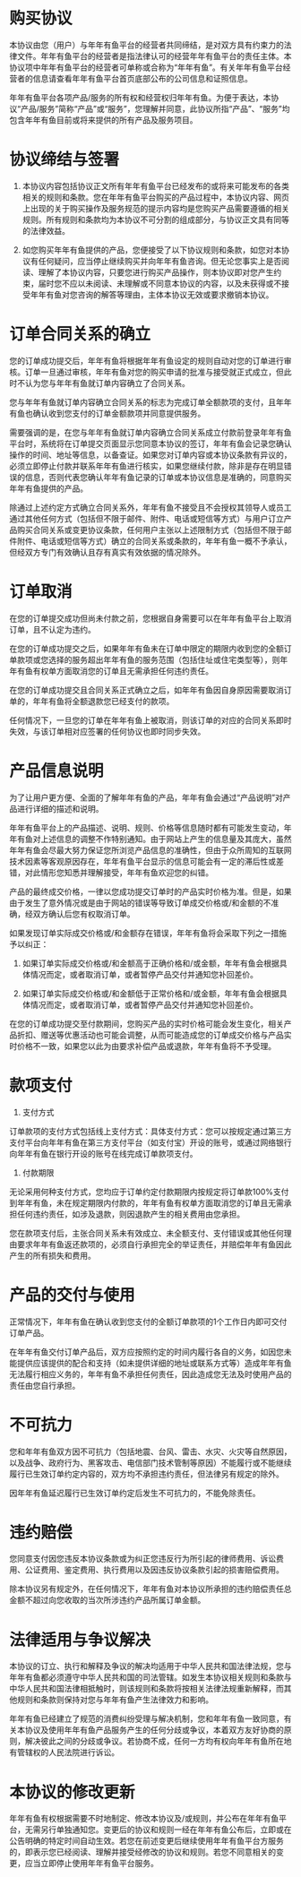 # 购买协议

本协议由您（用户）与年年有鱼平台的经营者共同缔结，是对双方具有约束力的法律文件。年年有鱼平台的经营者是指法律认可的经营年年有鱼平台的责任主体。本协议项中年年有鱼平台的经营者可单称或合称为“年年有鱼”。有关年年有鱼平台经营者的信息请查看年年有鱼平台首页底部公布的公司信息和证照信息。

年年有鱼平台各项产品/服务的所有权和经营权归年年有鱼。为便于表达，本协议“产品/服务”简称“产品”或“服务”，您理解并同意，此协议所指“产品”、“服务”均包含年年有鱼目前或将来提供的所有产品及服务项目。

# 协议缔结与签署

1. 本协议内容包括协议正文所有年年有鱼平台已经发布的或将来可能发布的各类相关的规则和条款。您在年年有鱼平台购买的产品过程中，本协议内容、网页上出现的关于购买操作及服务规范的提示内容均是您购买产品需要遵循的相关规则。所有规则和条款均为本协议不可分割的组成部分，与协议正文具有同等的法律效益。

2. 如您购买年年有鱼提供的产品，您便接受了以下协议规则和条款，如您对本协议有任何疑问，应当停止继续购买并向年年有鱼咨询。但无论您事实上是否阅读、理解了本协议内容，只要您进行购买产品操作，则本协议即对您产生约束，届时您不应以未阅读、未理解或不同意本协议的内容，以及未获得或不接受年年有鱼对您咨询的解答等理由，主体本协议无效或要求撤销本协议。

# 订单合同关系的确立

您的订单成功提交后，年年有鱼将根据年年有鱼设定的规则自动对您的订单进行审核。订单一旦通过审核，年年有鱼对您的购买申请的批准与接受就正式成立，但此时不认为您与年年有鱼就订单内容确立了合同关系。

您与年年有鱼就订单内容确立合同关系的标志为完成订单全额款项的支付，且年年有鱼也确认收到您支付的订单金额款项并同意提供服务。

需要强调的是，在您与年年有鱼就订单内容确立合同关系成立付款前登录年年有鱼平台时，系统将在订单提交页面显示您同意本协议的签订，年年有鱼会记录您确认操作的时间、地址等信息，以备查证。如果您对订单内容或本协议条款有异议的，必须立即停止付款并联系年年有鱼进行核实，如果您继续付款，除非是存在明显错误的信息，否则代表您确认年年有鱼记录的订单或本协议信息是准确的，同意购买年年有鱼提供的产品。

除通过上述约定方式确立合同关系外，年年有鱼不接受且不会授权其领导人或员工通过其他任何方式（包括但不限于邮件、附件、电话或短信等方式）与用户订立产品购买合同关系或变更协议条款，任何用户主张以上述限制方式（包括但不限于邮件附件、电话或短信等方式）确立的合同关系或条款的，年年有鱼一概不予承认，但经双方专门有效确认且存有真实有效依据的情况除外。

# 订单取消

在您的订单提交成功但尚未付款之前，您根据自身需要可以在年年有鱼平台上取消订单，且不认定为违约。

在您的订单成功提交之后，如果年年有鱼未在订单中限定的期限内收到您的全额订单款项或您选择的服务超出年年有鱼的服务范围（包括住址或住宅类型等），则年年有鱼有权单方面取消您的订单且无需承担任何违约责任。

在您的订单成功提交且合同关系正式确立之后，如年年有鱼因自身原因需要取消订单的，年年有鱼将全额退款您已经支付的款项。

任何情况下，一旦您的订单在年年有鱼上被取消，则该订单的对应的合同关系即时失效，与该订单相对应签署的任何协议也即时同步失效。

# 产品信息说明

为了让用户更方便、全面的了解年年有鱼的产品，年年有鱼会通过“产品说明”对产品进行详细的描述和说明。

年年有鱼平台上的产品描述、说明、规则、价格等信息随时都有可能发生变动，年年有鱼对上述信息的调整不作特别通知。由于网站上产生的信息量及其庞大，虽然年年有鱼会尽最大努力保证您所浏览产品信息的准确性，但由于众所周知的互联网技术因素等客观原因存在，年年有鱼平台显示的信息可能会有一定的滞后性或差错，对此情形您知悉并理解接受，年年有鱼欢迎您的纠错。

产品的最终成交价格，一律以您成功提交订单时的产品实时价格为准。但是，如果由于发生了意外情况或是由于网站的错误等导致订单成交价格或/和金额的不准确，经双方确认后您有权取消订单。

如果发现订单实际成交价格或/和金额存在错误，年年有鱼将会采取下列之一措施予以纠正：

1. 如果订单实际成交价格或/和金额高于正确价格和/或金额，年年有鱼会根据具体情况而定，或者取消订单，或者暂停产品交付并通知您补回差价。

2. 如果订单实际成交价格或/和金额低于正常价格和/或金额，年年有鱼会根据具体情况而定，或者取消订单，或者暂停产品交付并通知您补回差价。

在您的订单成功提交至付款期间，您购买产品的实时价格可能会发生变化，相关产品折扣、赠送等优惠活动也可能会调整，从而可能造成您的订单成交价格与产品实时价格不一致，如果您以此为由要求补偿产品或退款，年年有鱼将不予受理。

# 款项支付

1. 支付方式

订单款项的支付方式包括线上支付方式：具体支付方式：您可以按规定通过第三方支付平台向年年有鱼在第三方支付平台（如支付宝）开设的账号，或通过网络银行向年年有鱼在银行开设的账号在线完成订单款项支付。

1. 付款期限

无论采用何种支付方式，您均应于订单约定付款期限内按规定将订单款100%支付到年年有鱼，未在规定期限内付款的，年年有鱼有权单方面取消您的订单且无需承担任何违约责任，如涉及退款，则因退款产生的相关费用由您承担。

您在款项支付后，主张合同关系未有效成立、未全额支付、支付错误或其他任何理由要求年年有鱼返还款项的，必须自行承担完全的举证责任，并赔偿年年有鱼因此产生的所有损失和费用。

# 产品的交付与使用

正常情况下，年年有鱼在确认收到您支付的全额订单款项的1个工作日内即可交付订单产品。

在年年有鱼交付订单产品后，双方应按照约定的时间内履行各自的义务，如因您未能提供应该提供的配合和支持（如未提供详细的地址或联系方式等）造成年年有鱼无法履行相应义务的，年年有鱼不承担任何责任，因此造成您无法及时使用产品的责任由您自行承担。

# 不可抗力

您和年年有鱼双方因不可抗力（包括地震、台风、雷击、水灾、火灾等自然原因，以及战争、政府行为、黑客攻击、电信部门技术管制等原因）不能履行或不能继续履行已生效订单约定内容的，双方均不承担违约责任，但法律另有规定的除外。

因年年有鱼延迟履行已生效订单约定后发生不可抗力的，不能免除责任。

# 违约赔偿

您同意支付因您违反本协议条款或为纠正您违反行为所引起的律师费用、诉讼费用、公证费用、鉴定费用、执行费用以及因违反协议条款引起的损害赔偿费用。

除本协议另有规定外，在任何情况下，年年有鱼对本协议所承担的违约赔偿责任总金额不超过向您收取的当次所涉违约产品所属订单金额。

# 法律适用与争议解决

本协议的订立、执行和解释及争议的解决均适用于中华人民共和国法律法规，您与年年有鱼都必须遵守中华人民共和国的司法管辖。如发生本协议相关规则和条款与中华人民共和国法律相抵触时，则该规则和条款将按相关法律法规重新解释，而其他规则和条款则保持对您与年年有鱼产生法律效力和影响。

年年有鱼已经建立了规范的消费纠纷受理与解决机制，您和年年有鱼一致同意，有关本协议及使用年年有鱼产品服务产生的任何分歧或争议，本着双方友好协商的原则，解决彼此之间的分歧或争议。若协商不成，任何一方均有权向年年有鱼所在地有管辖权的人民法院进行诉讼。

# 本协议的修改更新

年年有鱼有权根据需要不时地制定、修改本协议及/或规则，并公布在年年有鱼平台，无需另行单独通知您。变更后的协议和规则一经在年年有鱼公布后，立即或在公告明确的特定时间自动生效。若您在前述变更后继续使用年年有鱼平台方服务的，即表示您已经阅读、理解并接受经修改的协议和规则。若您不同意相关的变更，应当立即停止使用年年有鱼平台服务。

